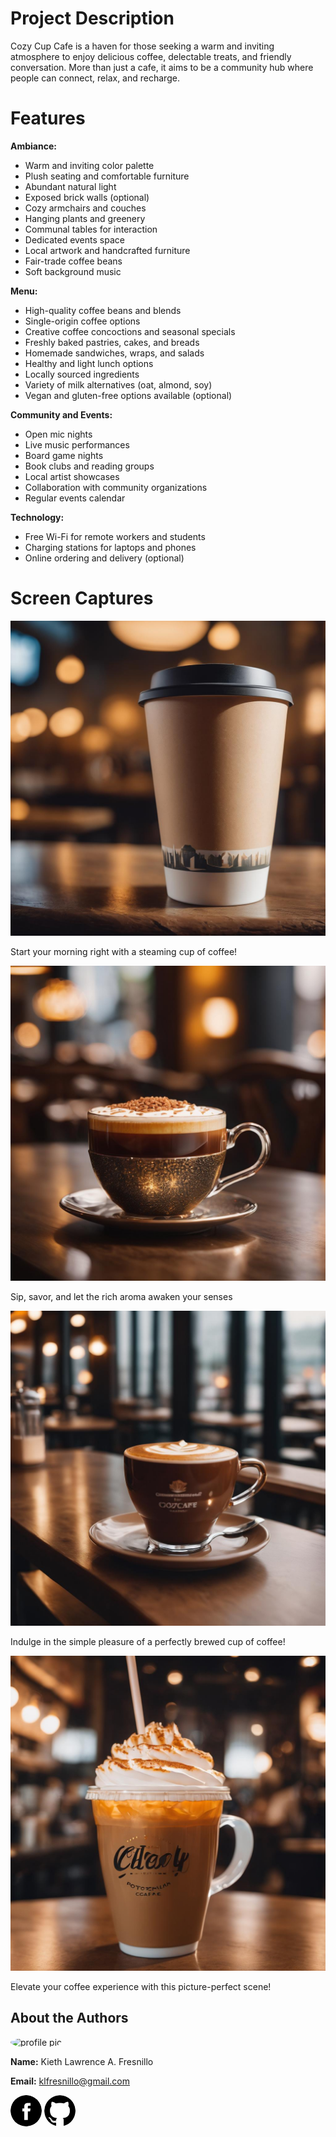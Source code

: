 # Project Description

Cozy Cup Cafe is a haven for those seeking a warm and inviting atmosphere to enjoy delicious coffee, delectable treats, and friendly conversation. More than just a cafe, it aims to be a community hub where people can connect, relax, and recharge.

# Features

**Ambiance:**

* Warm and inviting color palette
* Plush seating and comfortable furniture
* Abundant natural light
* Exposed brick walls (optional)
* Cozy armchairs and couches
* Hanging plants and greenery
* Communal tables for interaction
* Dedicated events space
* Local artwork and handcrafted furniture
* Fair-trade coffee beans
* Soft background music

**Menu:**

* High-quality coffee beans and blends
* Single-origin coffee options
* Creative coffee concoctions and seasonal specials
* Freshly baked pastries, cakes, and breads
* Homemade sandwiches, wraps, and salads
* Healthy and light lunch options
* Locally sourced ingredients
* Variety of milk alternatives (oat, almond, soy)
* Vegan and gluten-free options available (optional)

**Community and Events:**

* Open mic nights
* Live music performances
* Board game nights
* Book clubs and reading groups
* Local artist showcases
* Collaboration with community organizations
* Regular events calendar

**Technology:**

* Free Wi-Fi for remote workers and students
* Charging stations for laptops and phones
* Online ordering and delivery (optional)

# Screen Captures

![Cup 1](cup1.jpg)

Start your morning right with a steaming cup of coffee!

![Cup 2](cup2.jpg)

Sip, savor, and let the rich aroma awaken your senses

![Cup 3](cup3.jpg)

Indulge in the simple pleasure of a perfectly brewed cup of coffee!

![Cup 4](cup4.jpg)

Elevate your coffee experience with this picture-perfect scene!

## About the Authors

<img src="https://avatars.githubusercontent.com/u/156739944?v=4" alt="profile pic" width="150" style=border-radius:50%>

**Name:** Kieth Lawrence A. Fresnillo

**Email:** klfresnillo@gmail.com

<a href="https://www.facebook.com/Kieth.Fres">
<img src="Facebook_black.png" alt="profile pic" width="50" style=border-radius:50%></a>
<a href="https://github.com/kit909">
<img src="Github_black.png" alt="profile pic" width="50" style=border-radius:50%></a>
